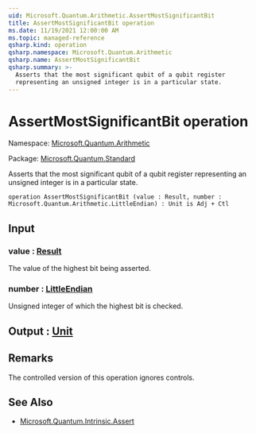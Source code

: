 ```yaml
---
uid: Microsoft.Quantum.Arithmetic.AssertMostSignificantBit
title: AssertMostSignificantBit operation
ms.date: 11/19/2021 12:00:00 AM
ms.topic: managed-reference
qsharp.kind: operation
qsharp.namespace: Microsoft.Quantum.Arithmetic
qsharp.name: AssertMostSignificantBit
qsharp.summary: >-
  Asserts that the most significant qubit of a qubit register
  representing an unsigned integer is in a particular state.
---
```


# AssertMostSignificantBit operation

Namespace: [Microsoft.Quantum.Arithmetic](xref:Microsoft.Quantum.Arithmetic)

Package: [Microsoft.Quantum.Standard](https://nuget.org/packages/Microsoft.Quantum.Standard)


Asserts that the most significant qubit of a qubit registerrepresenting an unsigned integer is in a particular state.

```qsharp
operation AssertMostSignificantBit (value : Result, number : Microsoft.Quantum.Arithmetic.LittleEndian) : Unit is Adj + Ctl
```


## Input

### value : [Result](xref:microsoft.quantum.qsharp.valueliterals#result-literal)

The value of the highest bit being asserted.


### number : [LittleEndian](xref:Microsoft.Quantum.Arithmetic.LittleEndian)

Unsigned integer of which the highest bit is checked.



## Output : [Unit](xref:microsoft.quantum.qsharp.valueliterals#unit-literal)



## Remarks

The controlled version of this operation ignores controls.

## See Also

- [Microsoft.Quantum.Intrinsic.Assert](xref:Microsoft.Quantum.Intrinsic.Assert)